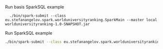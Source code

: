 Run basis SparkSQL example
```ssh
  ./bin/spark-submit --class eu.stefanangelov.spark.worlduniversityranking.SparkMain --master local worlduniversityranking-1.0-SNAPSHOT.jar   
```

Run SparkSQL example
```sh
./bin/spark-submit --class eu.stefanangelov.spark.worlduniversityranking.SparkSQLExample --master local worlduniversityranking-1.0-SNAPSHOT.jar
```
